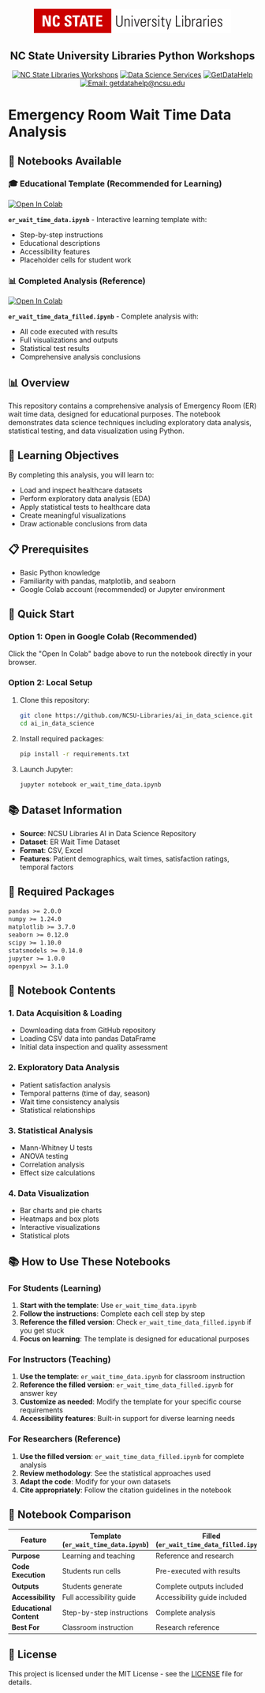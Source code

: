 <div align="center">

<a href="https://www.lib.ncsu.edu/" aria-label="nc state university libraries logo"><img src="assets/lib_logo_whiteBG.svg" width="400" alt="NC State University Libraries Logo" /></a>

<h2>NC State University Libraries Python Workshops</h2>

<a href="https://www.lib.ncsu.edu/workshops"><img alt="NC State Libraries Workshops" src="https://img.shields.io/badge/NC%20State%20Libraries-Workshops-red"></a>
<a href="https://www.lib.ncsu.edu/staff/department/data-science-services"><img alt="Data Science Services" src="https://img.shields.io/badge/Data%20Science%20Services-Libraries-red"></a>
<a href="https://go.ncsu.edu/getdatahelp"><img alt="GetDataHelp" src="https://img.shields.io/badge/Get%20Data%20Help-go.ncsu.edu%2Fgetdatahelp-red"></a>
<a href="mailto:getdatahelp@ncsu.edu"><img alt="Email: getdatahelp@ncsu.edu" src="https://img.shields.io/badge/Email-getdatahelp%40ncsu.edu-red"></a>
<br/>

</div>

# Emergency Room Wait Time Data Analysis

## 📓 Notebooks Available

### 🎓 Educational Template (Recommended for Learning)
[![Open In Colab](https://colab.research.google.com/assets/colab-badge.svg)](https://colab.research.google.com/github/NCSU-Libraries/ai_in_data_science/blob/main/er_wait_time_data.ipynb)

**`er_wait_time_data.ipynb`** - Interactive learning template with:
- Step-by-step instructions
- Educational descriptions
- Accessibility features
- Placeholder cells for student work

### 📊 Completed Analysis (Reference)
[![Open In Colab](https://colab.research.google.com/assets/colab-badge.svg)](https://colab.research.google.com/github/NCSU-Libraries/ai_in_data_science/blob/main/er_wait_time_data_filled.ipynb)

**`er_wait_time_data_filled.ipynb`** - Complete analysis with:
- All code executed with results
- Full visualizations and outputs
- Statistical test results
- Comprehensive analysis conclusions

## 📊 Overview

This repository contains a comprehensive analysis of Emergency Room (ER) wait time data, designed for educational purposes. The notebook demonstrates data science techniques including exploratory data analysis, statistical testing, and data visualization using Python.

## 🎯 Learning Objectives

By completing this analysis, you will learn to:
- Load and inspect healthcare datasets
- Perform exploratory data analysis (EDA)
- Apply statistical tests to healthcare data
- Create meaningful visualizations
- Draw actionable conclusions from data

## 📋 Prerequisites

- Basic Python knowledge
- Familiarity with pandas, matplotlib, and seaborn
- Google Colab account (recommended) or Jupyter environment

## 🚀 Quick Start

### Option 1: Open in Google Colab (Recommended)
Click the "Open In Colab" badge above to run the notebook directly in your browser.

### Option 2: Local Setup
1. Clone this repository:
   ```bash
   git clone https://github.com/NCSU-Libraries/ai_in_data_science.git
   cd ai_in_data_science
   ```

2. Install required packages:
   ```bash
   pip install -r requirements.txt
   ```

3. Launch Jupyter:
   ```bash
   jupyter notebook er_wait_time_data.ipynb
   ```

## 📚 Dataset Information

- **Source**: NCSU Libraries AI in Data Science Repository
- **Dataset**: ER Wait Time Dataset
- **Format**: CSV, Excel
- **Features**: Patient demographics, wait times, satisfaction ratings, temporal factors

## 🔧 Required Packages

```
pandas >= 2.0.0
numpy >= 1.24.0
matplotlib >= 3.7.0
seaborn >= 0.12.0
scipy >= 1.10.0
statsmodels >= 0.14.0
jupyter >= 1.0.0
openpyxl >= 3.1.0
```

## 📖 Notebook Contents

### 1. Data Acquisition & Loading
- Downloading data from GitHub repository
- Loading CSV data into pandas DataFrame
- Initial data inspection and quality assessment

### 2. Exploratory Data Analysis
- Patient satisfaction analysis
- Temporal patterns (time of day, season)
- Wait time consistency analysis
- Statistical relationships

### 3. Statistical Analysis
- Mann-Whitney U tests
- ANOVA testing
- Correlation analysis
- Effect size calculations

### 4. Data Visualization
- Bar charts and pie charts
- Heatmaps and box plots
- Interactive visualizations
- Statistical plots

## 📚 How to Use These Notebooks

### For Students (Learning)
1. **Start with the template**: Use `er_wait_time_data.ipynb`
2. **Follow the instructions**: Complete each cell step by step
3. **Reference the filled version**: Check `er_wait_time_data_filled.ipynb` if you get stuck
4. **Focus on learning**: The template is designed for educational purposes

### For Instructors (Teaching)
1. **Use the template**: `er_wait_time_data.ipynb` for classroom instruction
2. **Reference the filled version**: `er_wait_time_data_filled.ipynb` for answer key
3. **Customize as needed**: Modify the template for your specific course requirements
4. **Accessibility features**: Built-in support for diverse learning needs

### For Researchers (Reference)
1. **Use the filled version**: `er_wait_time_data_filled.ipynb` for complete analysis
2. **Review methodology**: See the statistical approaches used
3. **Adapt the code**: Modify for your own datasets
4. **Cite appropriately**: Follow the citation guidelines in the notebook

## 🎯 Notebook Comparison

| Feature | Template (`er_wait_time_data.ipynb`) | Filled (`er_wait_time_data_filled.ipynb`) |
|---------|--------------------------------------|-------------------------------------------|
| **Purpose** | Learning and teaching | Reference and research |
| **Code Execution** | Students run cells | Pre-executed with results |
| **Outputs** | Students generate | Complete outputs included |
| **Accessibility** | Full accessibility guide | Accessibility guide included |
| **Educational Content** | Step-by-step instructions | Complete analysis |
| **Best For** | Classroom instruction | Research reference |

## 📄 License

This project is licensed under the MIT License - see the [LICENSE](LICENSE) file for details.